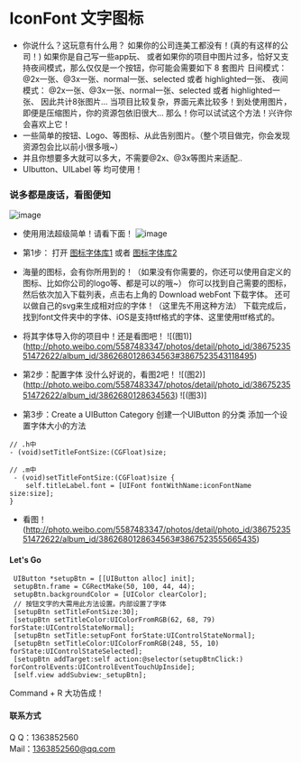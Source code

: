 # IconFont 文字图标
* 你说什么？这玩意有什么用？
  如果你的公司连美工都没有！(真的有这样的公司！) 如果你是自己写一些app玩、
  或者如果你的项目中图片过多，恰好又支持夜间模式，那么仅仅是一个按钮，你可能会需要如下 8 套图片
  日间模式： @2x一张、@3x一张、normal一张、selected 或者 highlighted一张、
  夜间模式： @2x一张、@3x一张、normal一张、selected 或者 highlighted一张、
  因此共计8张图片...
  当项目比较复杂，界面元素比较多！到处使用图片，即便是压缩图片，你的资源包依旧很大...
  那么！你可以试试这个方法！兴许你会喜欢上它！
* 一些简单的按钮、Logo、等图标、从此告别图片。（整个项目做完，你会发现资源包会比以前小很多哦~）
* 并且你想要多大就可以多大，不需要@2x、@3x等图片来适配..
* UIbutton、UILabel 等 均可使用！
 
### 说多都是废话，看图便知
![image](http://photo.weibo.com/5587483347/photos/detail/photo_id/3867532896394985/album_id/3862680128634563) 
* 使用用法超级简单！请看下面！
![image](./1224·2.gif)

* 第1步：
  打开 [图标字体库1](http://www.fontello.com/) 
  或者 
       [图标字体库2](http://www.iconfont.cn/repositories/)
* 海量的图标，会有你所用到的！（如果没有你需要的，你还可以使用自定义的图标、比如你公司的logo等、都是可以的哦~）
  你可以找到自己需要的图标，然后依次加入下载列表，点击右上角的 Download webFont 下载字体。
  还可以做自己的svg来生成相对应的字体！（这里先不用这种方法）
  下载完成后，找到font文件夹中的字体、iOS是支持ttf格式的字体、这里使用ttf格式的。
* 将其字体导入你的项目中！还是看图吧！
![(图1)]
(http://photo.weibo.com/5587483347/photos/detail/photo_id/3867523551472622/album_id/3862680128634563#3867523543118495) 
* 第2步：配置字体 没什么好说的，看图2吧！
![(图2)]
(http://photo.weibo.com/5587483347/photos/detail/photo_id/3867523551472622/album_id/3862680128634563) 
![(图3)]
* 第3步：Create a UIButton Category
  创建一个UIButton 的分类 添加一个设置字体大小的方法
```objc
// .h中
- (void)setTitleFontSize:(CGFloat)size;

// .m中
 - (void)setTitleFontSize:(CGFloat)size {
    self.titleLabel.font = [UIFont fontWithName:iconFontName size:size];
}
```
* 看图！
(http://photo.weibo.com/5587483347/photos/detail/photo_id/3867523551472622/album_id/3862680128634563#3867523555665435) 


#### Let's Go
```objc
 UIButton *setupBtn = [[UIButton alloc] init];
 setupBtn.frame = CGRectMake(50, 100, 44, 44);
 setupBtn.backgroundColor = [UIColor clearColor];
 // 按钮文字的大需用此方法设置。内部设置了字体
 [setupBtn setTitleFontSize:30];
 [setupBtn setTitleColor:UIColorFromRGB(62, 68, 79) forState:UIControlStateNormal];
 [setupBtn setTitle:setupFont forState:UIControlStateNormal];
 [setupBtn setTitleColor:UIColorFromRGB(248, 55, 10) forState:UIControlStateSelected];
 [setupBtn addTarget:self action:@selector(setupBtnClick:) forControlEvents:UIControlEventTouchUpInside];
 [self.view addSubview:_setupBtn];
```
Command + R 大功告成！

#### 联系方式  <br />
Q    Q：1363852560 <br />
Mail：1363852560@qq.com<br />
